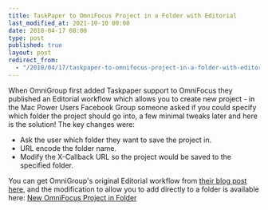 ```yaml
---
title: TaskPaper to OmniFocus Project in a Folder with Editorial
last_modified_at: 2021-10-10 00:00
date: 2018-04-17 08:00
type: post
published: true
layout: post
redirect_from:
  - "/2018/04/17/taskpaper-to-omnifocus-project-in-a-folder-with-editorial.html"
---
```

When OmniGroup first added Taskpaper support to OmniFocus they published an Editorial workflow which allows you to create new project - in the Mac Power Users Facebook Group someone asked if you could specify which folder the project should go into, a few minimal tweaks later and here is the solution! The key changes were:  

<!--more-->

<ul>
<li>Ask the user which folder they want to save the project in.</li>
<li>URL encode the folder name.</li>
<li>Modify the X-Callback URL so the project would be saved to the specified folder.</li>
</ul>
You can get OmniGroup's original Editorial workflow from <a href="https://www.omnigroup.com/blog/omnifocus-for-ios-now-automation-ready">their blog post here</a>, and the modification to allow you to add directly to a folder is available here: <a href="http://www.editorial-workflows.com/workflow/5903282794921984/B7PmEGtLdT8">New OmniFocus Project in Folder</a>  
